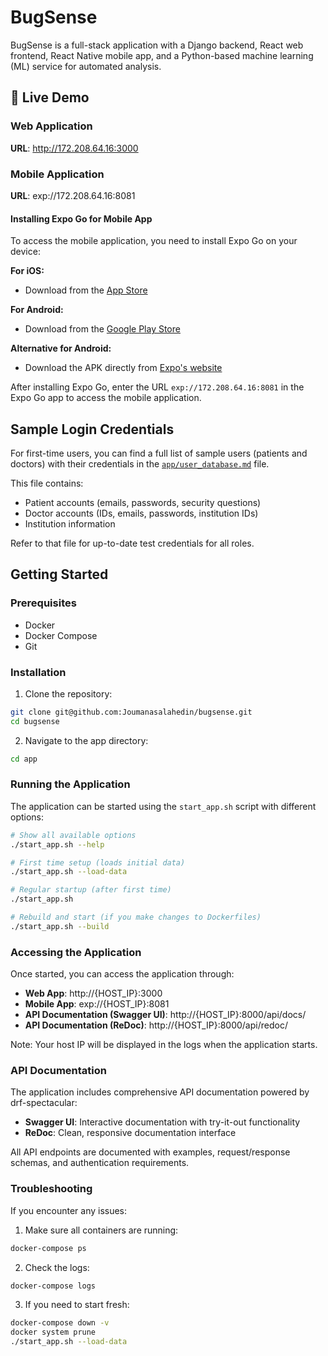 # BugSense

BugSense is a full-stack application with a Django backend, React web frontend, React Native mobile app, and a Python-based machine learning (ML) service for automated analysis.

## 🚀 Live Demo

### Web Application
**URL**: http://172.208.64.16:3000

### Mobile Application
**URL**: exp://172.208.64.16:8081

#### Installing Expo Go for Mobile App
To access the mobile application, you need to install Expo Go on your device:

**For iOS:**
- Download from the [App Store](https://apps.apple.com/app/expo-go/id982107779)

**For Android:**
- Download from the [Google Play Store](https://play.google.com/store/apps/details?id=host.exp.exponent)

**Alternative for Android:**
- Download the APK directly from [Expo's website](https://expo.dev/tools#client)

After installing Expo Go, enter the URL `exp://172.208.64.16:8081` in the Expo Go app to access the mobile application.

## Sample Login Credentials

For first-time users, you can find a full list of sample users (patients and doctors) with their credentials in the [`app/user_database.md`](app/user_database.md) file.

This file contains:
- Patient accounts (emails, passwords, security questions)
- Doctor accounts (IDs, emails, passwords, institution IDs)
- Institution information

Refer to that file for up-to-date test credentials for all roles.

## Getting Started

### Prerequisites
- Docker
- Docker Compose
- Git

### Installation

1. Clone the repository:
```bash
git clone git@github.com:Joumanasalahedin/bugsense.git
cd bugsense
```

2. Navigate to the app directory:
```bash
cd app
```

### Running the Application

The application can be started using the `start_app.sh` script with different options:

```bash
# Show all available options
./start_app.sh --help

# First time setup (loads initial data)
./start_app.sh --load-data

# Regular startup (after first time)
./start_app.sh

# Rebuild and start (if you make changes to Dockerfiles)
./start_app.sh --build
```

### Accessing the Application

Once started, you can access the application through:

- **Web App**: http://{HOST_IP}:3000
- **Mobile App**: exp://{HOST_IP}:8081
- **API Documentation (Swagger UI)**: http://{HOST_IP}:8000/api/docs/
- **API Documentation (ReDoc)**: http://{HOST_IP}:8000/api/redoc/

Note: Your host IP will be displayed in the logs when the application starts.

### API Documentation

The application includes comprehensive API documentation powered by drf-spectacular:

- **Swagger UI**: Interactive documentation with try-it-out functionality
- **ReDoc**: Clean, responsive documentation interface

All API endpoints are documented with examples, request/response schemas, and authentication requirements.

### Troubleshooting

If you encounter any issues:

1. Make sure all containers are running:
```bash
docker-compose ps
```

2. Check the logs:
```bash
docker-compose logs
```

3. If you need to start fresh:
```bash
docker-compose down -v
docker system prune
./start_app.sh --load-data
```
